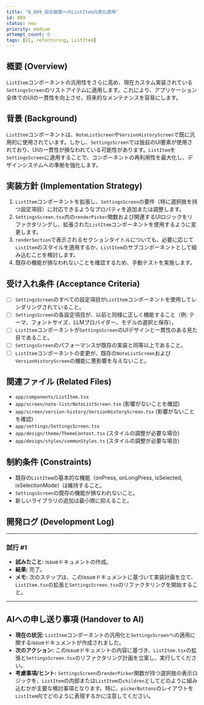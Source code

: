 ```yaml
---
title: "B_009_設定画面へのListItem汎用化適用"
id: 009
status: new
priority: medium
attempt_count: 0
tags: [UI, refactoring, ListItem]
---
```


## 概要 (Overview)

`ListItem`コンポーネントの汎用性をさらに高め、現在カスタム実装されている`SettingsScreen`のリストアイテムに適用します。これにより、アプリケーション全体でのUIの一貫性を向上させ、将来的なメンテナンスを容易にします。

## 背景 (Background)

`ListItem`コンポーネントは、`NoteListScreen`や`VersionHistoryScreen`で既に汎用的に使用されています。しかし、`SettingsScreen`では独自のUI要素が使用されており、UIの一貫性が損なわれている可能性があります。`ListItem`を`SettingsScreen`に適用することで、コンポーネントの再利用性を最大化し、デザインシステムへの準拠を強化します。

## 実装方針 (Implementation Strategy)

1.  `ListItem`コンポーネントを拡張し、`SettingsScreen`の要件（特に選択肢を持つ設定項目）に対応できるようなプロパティを追加または調整します。
2.  `SettingsScreen.tsx`内の`renderPicker`関数および関連するUIロジックをリファクタリングし、拡張された`ListItem`コンポーネントを使用するように変更します。
3.  `renderSection`で表示されるセクションタイトルについても、必要に応じて`ListItem`のスタイルを適用するか、`ListItem`のサブコンポーネントとして組み込むことを検討します。
4.  既存の機能が損なわれないことを確認するため、手動テストを実施します。

## 受け入れ条件 (Acceptance Criteria)

- [ ] `SettingsScreen`のすべての設定項目が`ListItem`コンポーネントを使用してレンダリングされていること。
- [ ] `SettingsScreen`の各設定項目が、以前と同様に正しく機能すること（例: テーマ、フォントサイズ、LLMプロバイダー、モデルの選択と保存）。
- [ ] `ListItem`コンポーネントが`SettingsScreen`のUIデザインと一貫性のある見た目であること。
- [ ] `SettingsScreen`のパフォーマンスが既存の実装と同等以上であること。
- [ ] `ListItem`コンポーネントの変更が、既存の`NoteListScreen`および`VersionHistoryScreen`の機能に悪影響を与えないこと。

## 関連ファイル (Related Files)

- `app/components/ListItem.tsx`
- `app/screen/note-list/NoteListScreen.tsx` (影響がないことを確認)
- `app/screen/version-history/VersionHistoryScreen.tsx` (影響がないことを確認)
- `app/settings/SettingsScreen.tsx`
- `app/design/theme/ThemeContext.tsx` (スタイルの調整が必要な場合)
- `app/design/styles/commonStyles.ts` (スタイルの調整が必要な場合)

## 制約条件 (Constraints)

- 既存の`ListItem`の基本的な機能（onPress, onLongPress, isSelected, isSelectionMode）は維持すること。
- `SettingsScreen`の既存の機能が損なわれないこと。
- 新しいライブラリの追加は最小限に抑えること。

## 開発ログ (Development Log)

---
### 試行 #1

- **試みたこと:** issueドキュメントの作成。
- **結果:** 完了。
- **メモ:** 次のステップは、このissueドキュメントに基づいて実装計画を立て、`ListItem.tsx`の拡張と`SettingsScreen.tsx`のリファクタリングを開始すること。

---

## AIへの申し送り事項 (Handover to AI)

- **現在の状況:** `ListItem`コンポーネントの汎用化と`SettingsScreen`への適用に関するissueドキュメントが作成されました。
- **次のアクション:** このissueドキュメントの内容に基づき、`ListItem.tsx`の拡張と`SettingsScreen.tsx`のリファクタリング計画を立案し、実行してください。
- **考慮事項/ヒント:** `SettingsScreen`の`renderPicker`関数が持つ選択肢の表示ロジックを、`ListItem`の内部または`ListItem`の`children`としてどのように組み込むかが主要な検討事項となります。特に、`pickerButtons`のレイアウトを`ListItem`内でどのように表現するかに注意してください。
